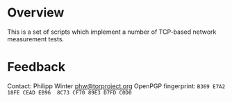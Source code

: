 Overview
========

This is a set of scripts which implement a number of TCP-based network
measurement tests.

Feedback
========

Contact: Philipp Winter <phw@torproject.org>
OpenPGP fingerprint: `B369 E7A2 18FE CEAD EB96  8C73 CF70 89E3 D7FD C0D0`
